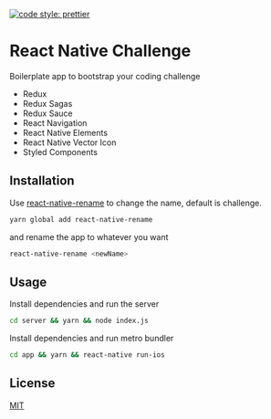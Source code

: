 [![code style: prettier](https://img.shields.io/badge/code_style-prettier-ff69b4.svg?style=flat-square)](https://github.com/prettier/prettier)

# React Native Challenge

Boilerplate app to bootstrap your coding challenge

* Redux
* Redux Sagas
* Redux Sauce
* React Navigation
* React Native Elements
* React Native Vector Icon
* Styled Components

## Installation

Use [react-native-rename](https://github.com/junedomingo/react-native-rename) to change the name, default is challenge.

```bash
yarn global add react-native-rename
```

and rename the app to whatever you want

```bash
react-native-rename <newName>
```

## Usage

Install dependencies and run the server

```bash
cd server && yarn && node index.js
```

Install dependencies and run metro bundler

```bash
cd app && yarn && react-native run-ios
```

## License
[MIT](https://choosealicense.com/licenses/mit/)
